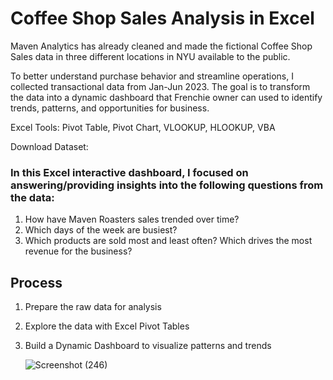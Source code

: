 # Coffee Shop Sales Analysis in Excel

Maven Analytics has already cleaned and made the fictional Coffee Shop Sales data in three different locations in NYU available to the public. 

To better understand purchase behavior and streamline operations, I collected transactional data from Jan-Jun 2023. The goal is to transform the data into a dynamic dashboard that Frenchie owner can used to identify trends, patterns, and opportunities for business.

Excel Tools: Pivot Table, Pivot Chart, VLOOKUP, HLOOKUP, VBA

Download Dataset: 

### In this Excel interactive dashboard, I focused on answering/providing insights into the following questions from the data:
1. How have Maven Roasters sales trended over time?
2. Which days of the week are busiest?
3. Which products are sold most and least often? Which drives the most revenue for the business?

## Process

1. Prepare the raw data for analysis
2. Explore the data with Excel Pivot Tables
3. Build a Dynamic Dashboard to visualize patterns and trends



   ![Screenshot (246)](https://github.com/pratiraut/Coffee-shop/assets/146583441/58c20b74-9867-4cac-ae52-e1dc0d9842b7)


